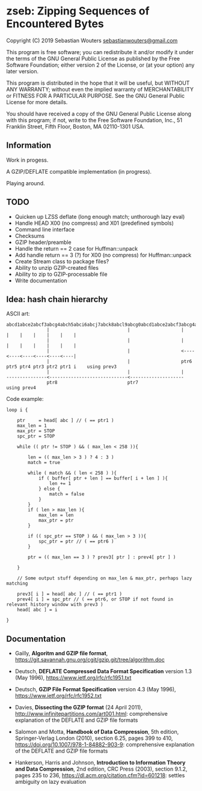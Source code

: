 zseb: Zipping Sequences of Encountered Bytes
============================================

Copyright (C) 2019 Sebastian Wouters <sebastianwouters@gmail.com>

This program is free software; you can redistribute it and/or modify
it under the terms of the GNU General Public License as published by
the Free Software Foundation; either version 2 of the License, or
(at your option) any later version.

This program is distributed in the hope that it will be useful,
but WITHOUT ANY WARRANTY; without even the implied warranty of
MERCHANTABILITY or FITNESS FOR A PARTICULAR PURPOSE.  See the
GNU General Public License for more details.

You should have received a copy of the GNU General Public License along
with this program; if not, write to the Free Software Foundation, Inc.,
51 Franklin Street, Fifth Floor, Boston, MA 02110-1301 USA.

Information
-----------

Work in progess.

A GZIP/DEFLATE compatible implementation (in progress).

Playing around.

TODO
----

   - Quicken up LZSS deflate (long enough match; unthorough lazy eval)
   - Handle HEAD X00 (no compress) and X01 (predefined symbols)
   - Command line interface
   - Checksums
   - GZIP header/preamble
   - Handle the return == 2 case for Huffman::unpack
   - Add handle return == 3 (?) for X00 (no compress) for Huffman::unpack
   - Create Stream class to package files?
   - Ability to unzip GZIP-created files
   - Ability to zip to GZIP-processable file
   - Write documentation

Idea: hash chain hierarchy
--------------------------

ASCII art:

    abcd1abce2abcf3abcg4abch5abci6abcj7abck8abcl9abcg0abcd1abce2abcf3abcg4abch5abci6abcj7abck8abcl9abcg0
                   |                             |                   |    |    |    |    |    |    |
                   |                             |                   |    |    |    |    |    |    |
                   |                             |                   <----<----<----<----<----<----|
                   |                             |                   ptr6 ptr5 ptr4 ptr3 ptr2 ptr1 i    using prev3
                   |                             |                   |
    ---------------<-----------------------------<--------------------
                   ptr8                          ptr7                                                   using prev4


Code example:

    loop i {
    
        ptr     = head[ abc ] // ( == ptr1 )
        max_len = 1
        max_ptr = STOP
        spc_ptr = STOP
    
        while (( ptr != STOP ) && ( max_len < 258 )){
    
            len = (( max_len > 3 ) ? 4 : 3 )
            match = true
    
            while ( match && ( len < 258 ) ){
                if ( buffer[ ptr + len ] == buffer[ i + len ] ){
                    len += 1
                } else {
                    match = false
                }
            }
            if ( len > max_len ){
                max_len = len
                max_ptr = ptr
            }
    
            if (( spc_ptr == STOP ) && ( max_len > 3 )){
                spc_ptr = ptr // ( == ptr6 )
            }
    
            ptr = (( max_len == 3 ) ? prev3[ ptr ] : prev4[ ptr ] )
    
        }
    
        // Some output stuff depending on max_len & max_ptr, perhaps lazy matching
    
        prev3[ i ] = head[ abc ] // ( == ptr1 )
        prev4[ i ] = spc_ptr // ( == ptr6, or STOP if not found in relevant history window with prev3 )
        head[ abc ] = i
    
    }

Documentation
-------------

   - Gailly, **Algoritm and GZIP file format**,
     <https://git.savannah.gnu.org/cgit/gzip.git/tree/algorithm.doc>

   - Deutsch, **DEFLATE Compressed Data Format Specification**
     version 1.3 (May 1996), <https://www.ietf.org/rfc/rfc1951.txt>

   - Deutsch, **GZIP File Format Specification** version 4.3
     (May 1996), <https://www.ietf.org/rfc/rfc1952.txt>

   - Davies, **Dissecting the GZIP format** (24 April 2011),
     <http://www.infinitepartitions.com/art001.html>: comprehensive
     explanation of the DEFLATE and GZIP file formats

   - Salomon and Motta, **Handbook of Data Compression**, 5th edition,
     Springer-Verlag London (2010), section 6.25, pages 399 to 410,
     <https://doi.org/10.1007/978-1-84882-903-9>: comprehensive
     explanation of the DEFLATE and GZIP file formats

   - Hankerson, Harris and Johnson, **Introduction to Information
     Theory and Data Compression**, 2nd edition, CRC Press (2003),
     section 9.1.2, pages 235 to 236,
     <https://dl.acm.org/citation.cfm?id=601218>: settles ambiguity
     on lazy evaluation

